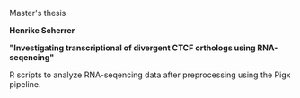 Master's thesis

**Henrike Scherrer**

**"Investigating transcriptional  of divergent CTCF orthologs using RNA-seqencing"**


R scripts to analyze RNA-seqencing data after preprocessing using the Pigx pipeline.
